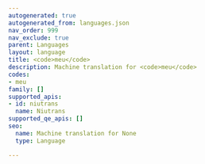 ```yaml
---
autogenerated: true
autogenerated_from: languages.json
nav_order: 999
nav_exclude: true
parent: Languages
layout: language
title: <code>meu</code>
description: Machine translation for <code>meu</code>
codes:
- meu
family: []
supported_apis:
- id: niutrans
  name: Niutrans
supported_qe_apis: []
seo:
  name: Machine translation for None
  type: Language

---
```


